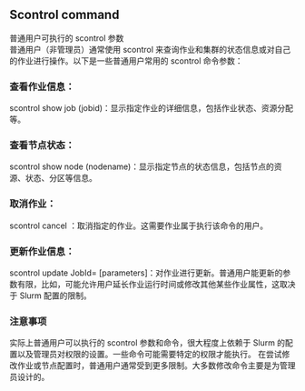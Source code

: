 ## Scontrol command
普通用户可执行的 scontrol 参数  
普通用户（非管理员）通常使用 scontrol 来查询作业和集群的状态信息或对自己的作业进行操作。以下是一些普通用户常用的 scontrol 命令参数：  

### 查看作业信息：
scontrol show job (jobid)：显示指定作业的详细信息，包括作业状态、资源分配等。 

### 查看节点状态： 
scontrol show node (nodename)：显示指定节点的状态信息，包括节点的资源、状态、分区等信息。  

### 取消作业： 
scontrol cancel <jobid>：取消指定的作业。这需要作业属于执行该命令的用户。  

### 更新作业信息：  
scontrol update JobId=<jobid> [parameters]：对作业进行更新。普通用户能更新的参数有限，比如，可能允许用户延长作业运行时间或修改其他某些作业属性，这取决于 Slurm 配置的限制。

### 注意事项
实际上普通用户可以执行的 scontrol 参数和命令，很大程度上依赖于 Slurm 的配置以及管理员对权限的设置。一些命令可能需要特定的权限才能执行。 
在尝试修改作业或节点配置时，普通用户通常受到更多限制。大多数修改命令主要是为管理员设计的。 
